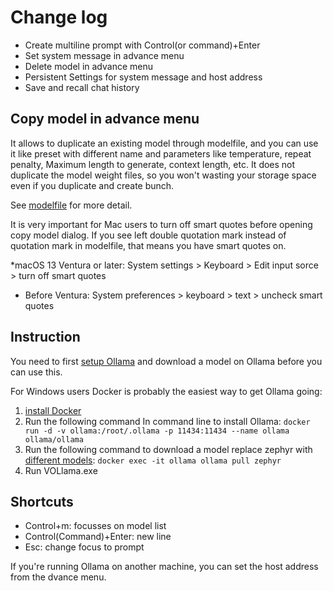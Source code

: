 # Change log

* Create multiline prompt with Control(or command)+Enter
* Set system message in advance menu
* Delete model  in advance menu
* Persistent Settings for system message and host address
* Save and recall chat history

## Copy model in advance menu

It allows to duplicate an existing model through modelfile, and you can use it like preset with different name and parameters like temperature, repeat penalty, Maximum length to generate, context length, etc. It does not duplicate the model weight files, so you won't wasting your storage space even if you duplicate and create bunch.

See [modelfile](https://github.com/ollama/ollama/blob/main/docs/modelfile.md) for more detail.

It is very important for Mac users to turn off smart quotes before opening copy model dialog. If you see left double quotation mark instead of quotation mark in modelfile, that means you have smart quotes on.

*macOS 13 Ventura or later: System settings > Keyboard > Edit input sorce > turn off smart quotes
* Before Ventura: System preferences > keyboard > text > uncheck smart quotes

## Instruction

You need to first [setup Ollama](https://ollama.ai/) and download a model on Ollama before you can use this.

For Windows users Docker is probably the easiest way to get Ollama going:

1. [install Docker](https://docs.docker.com/get-docker/)
2. Run the following command In command line to install Ollama: `docker run -d -v ollama:/root/.ollama -p 11434:11434 --name ollama ollama/ollama`
3. Run the following command to download a model replace zephyr with [different models](https://ollama.ai//library): `docker exec -it ollama ollama pull zephyr`
4. Run VOLlama.exe

## Shortcuts

* Control+m: focusses on model list
* Control(Command)+Enter: new line
* Esc: change focus to prompt

If you're running Ollama on another machine, you can set the host address from the dvance menu.

